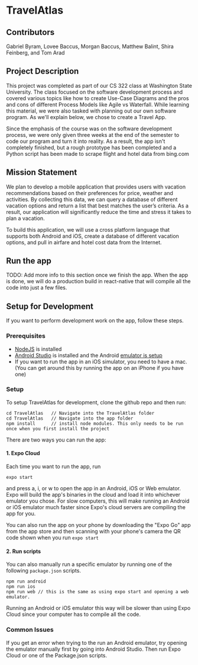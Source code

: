 # TravelAtlas

## Contributors

Gabriel Byram, Lovee Baccus, Morgan Baccus, Matthew Balint, Shira Feinberg, and Tom Arad

## Project Description
This project was completed as part of our CS 322 class at Washington State University. The class focused on the software development process and covered various topics like how to create Use-Case Diagrams and the pros and cons of different Process Models like Agile vs Waterfall. While learning this material, we were also tasked with planning out our own software program. As we'll explain below, we chose to create a Travel App.

Since the emphasis of the course was on the software development process, we were only given three weeks at the end of the semester to code our program and turn it into reality. As a result, the app isn't completely finished, but a rough prototype has been completed and a Python script has been made to scrape flight and hotel data from bing.com

## Mission Statement

We plan to develop a mobile application that provides users with vacation recommendations based on their preferences for price, weather and activities. By collecting this data, we can query a database of different vacation options and return a list that best matches the user’s criteria. As a result, our application will significantly reduce the time and stress it takes to plan a vacation.

To build this application, we will use a cross platform language that supports both Android and iOS, create a database of different vacation options, and pull in airfare and hotel cost data from the Internet.

## Run the app

TODO: Add more info to this section once we finish the app. When the app is done, we will do a production build in react-native that will compile all the code into just a few files.

## Setup for Development

If you want to perform development work on the app, follow these steps.

### Prerequisites

- [NodeJS](https://nodejs.org/en/) is installed
- [Android Studio](https://developer.android.com/studio/) is installed and the Android [emulator is setup](https://docs.expo.io/workflow/android-studio-emulator/)
- If you want to run the app in an iOS simulator, you need to have a mac. (You can get around this by running the app on an iPhone if you have one)

### Setup

To setup TravelAtlas for development, clone the github repo and then run:

```
cd TravelAtlas   // Navigate into the TravelAtlas folder
cd TravelAtlas   // Navigate into the app folder
npm install      // install node modules. This only needs to be run once when you first install the project
```
There are two ways you can run the app:

#### 1. Expo Cloud
Each time you want to run the app, run
```
expo start
```
and press a, i, or w to open the app in an Android, iOS or Web emulator. Expo will build the app's binaries in the cloud and load it into whichever emulator you chose. For slow computers, this will make running an Android or iOS emulator much faster since Expo's cloud servers are compiling the app for you.

You can also run the app on your phone by downloading the "Expo Go" app from the app store and then scanning with your phone's camera the QR code shown when you run `expo start`

#### 2. Run scripts
You can also manually run a specific emulator by running one of the following `package.json` scripts.
```
npm run android
npm run ios
npm run web // this is the same as using expo start and opening a web emulator.
```
Running an Android or iOS emulator this way will be slower than using Expo Cloud since your computer has to compile all the code. 

### Common Issues
If you get an error when trying to the run an Android emulator, try opening the emulator manually first by going into Android Studio. Then run Expo Cloud or one of the Package.json scripts.

